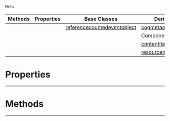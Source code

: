  `Meta`

|Methods|Properties|Base Classes|Derived Classes|
|---|---|---|---|
| | |[referencecountedeventobject](https://github.com/ArendDanielek/ZeroDocsTest/blob/master/code_reference/class_reference/referencecountedeventobject.markdown)|[cogmetaoperations](https://github.com/ArendDanielek/ZeroDocsTest/blob/master/code_reference/class_reference/cogmetaoperations.markdown)|
| | | |ComponentMetaOperations|
| | | |[contentitemmetaoperations](https://github.com/ArendDanielek/ZeroDocsTest/blob/master/code_reference/class_reference/contentitemmetaoperations.markdown)|
| | | |[resourcemetaoperations](https://github.com/ArendDanielek/ZeroDocsTest/blob/master/code_reference/class_reference/resourcemetaoperations.markdown)|


 #  Properties


---  
 #  Methods


---  
 
  
  
  
  
  
  
  

 
